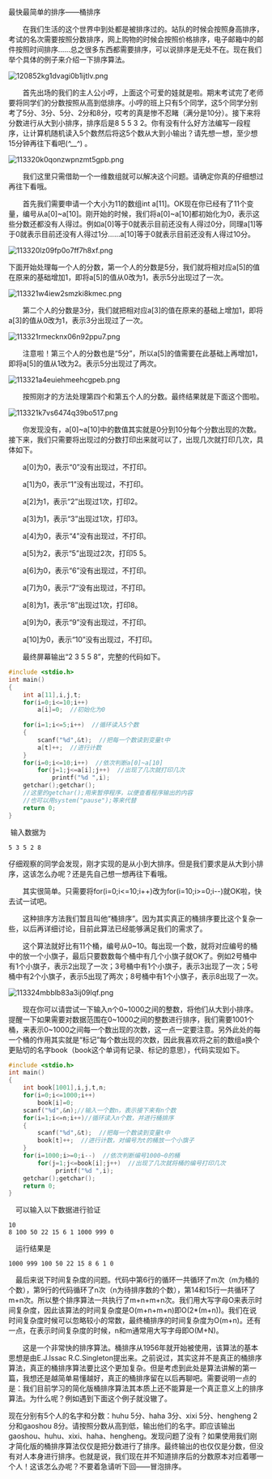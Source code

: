 最快最简单的排序——桶排序

　　在我们生活的这个世界中到处都是被排序过的。站队的时候会按照身高排序，考试的名次需要按照分数排序，网上购物的时候会按照价格排序，电子邮箱中的邮件按照时间排序……总之很多东西都需要排序，可以说排序是无处不在。现在我们举个具体的例子来介绍一下排序算法。

![120852kg1dvagi0b1ijtlv.png](http://bbs.ahalei.com/data/attachment/forum/201402/23/120852kg1dvagi0b1ijtlv.png)

　　首先出场的我们的主人公小哼，上面这个可爱的娃就是啦。期末考试完了老师要将同学们的分数按照从高到低排序。小哼的班上只有5个同学，这5个同学分别考了5分、3分、5分、2分和8分，哎考的真是惨不忍睹（满分是10分）。接下来将分数进行从大到小排序，排序后是8 5 5 3 2。你有没有什么好方法编写一段程序，让计算机随机读入5个数然后将这5个数从大到小输出？请先想一想，至少想15分钟再往下看吧(*^__^*) 。

![113320k0qonzwpnzmt5gpb.png](http://bbs.ahalei.com/data/attachment/forum/201402/23/113320k0qonzwpnzmt5gpb.png)

　　我们这里只需借助一个一维数组就可以解决这个问题。请确定你真的仔细想过再往下看哦。

　　首先我们需要申请一个大小为11的数组int a[11]。OK现在你已经有了11个变量，编号从a[0]~a[10]。刚开始的时候，我们将a[0]~a[10]都初始化为0，表示这些分数还都没有人得过。例如a[0]等于0就表示目前还没有人得过0分，同理a[1]等于0就表示目前还没有人得过1分……a[10]等于0就表示目前还没有人得过10分。

![113320lz09fp0o7ff7h8xf.png](http://bbs.ahalei.com/data/attachment/forum/201402/23/113320lz09fp0o7ff7h8xf.png)

下面开始处理每一个人的分数，第一个人的分数是5分，我们就将相对应a[5]的值在原来的基础增加1，即将a[5]的值从0改为1，表示5分出现过了一次。

![113321w4iew2smzki8kmec.png](http://bbs.ahalei.com/data/attachment/forum/201402/23/113321w4iew2smzki8kmec.png)

　　第二个人的分数是3分，我们就把相对应a[3]的值在原来的基础上增加1，即将a[3]的值从0改为1，表示3分出现过了一次。

![113321rmecknx06n92ppu7.png](http://bbs.ahalei.com/data/attachment/forum/201402/23/113321rmecknx06n92ppu7.png)

　　注意啦！第三个人的分数也是“5分”，所以a[5]的值需要在此基础上再增加1，即将a[5]的值从1改为2。表示5分出现过了两次。

![113321a4euiehmeehcgpeb.png](http://bbs.ahalei.com/data/attachment/forum/201402/23/113321a4euiehmeehcgpeb.png)

　　按照刚才的方法处理第四个和第五个人的分数。最终结果就是下面这个图啦。

![113321k7vs6474q39bo517.png](http://bbs.ahalei.com/data/attachment/forum/201402/23/113321k7vs6474q39bo517.png)

　　你发现没有，a[0]~a[10]中的数值其实就是0分到10分每个分数出现的次数。接下来，我们只需要将出现过的分数打印出来就可以了，出现几次就打印几次，具体如下。

　　a[0]为0，表示“0”没有出现过，不打印。

　　a[1]为0，表示“1”没有出现过，不打印。

　　a[2]为1，表示“2”出现过1次，打印2。

　　a[3]为1，表示“3”出现过1次，打印3。

　　a[4]为0，表示“4”没有出现过，不打印。

　　a[5]为2，表示“5”出现过2次，打印5 5。

　　a[6]为0，表示“6”没有出现过，不打印。

　　a[7]为0，表示“7”没有出现过，不打印。

　　a[8]为1，表示“8”出现过1次，打印8。

　　a[9]为0，表示“9”没有出现过，不打印。

　　a[10]为0，表示“10”没有出现过，不打印。

　　最终屏幕输出“2 3 5 5 8”，完整的代码如下。

```c
#include <stdio.h>
int main()
{
    int a[11],i,j,t;
    for(i=0;i<=10;i++)
        a[i]=0;  //初始化为0
                 
    for(i=1;i<=5;i++)  //循环读入5个数
    {
        scanf("%d",&t);  //把每一个数读到变量t中
        a[t]++;  //进行计数
    }
    for(i=0;i<=10;i++)  //依次判断a[0]~a[10]
        for(j=1;j<=a[i];j++)  //出现了几次就打印几次
            printf("%d ",i);
    getchar();getchar();
    //这里的getchar();用来暂停程序，以便查看程序输出的内容
    //也可以用system("pause");等来代替
    return 0;
}
```

​     输入数据为

```
5 3 5 2 8 
```

  仔细观察的同学会发现，刚才实现的是从小到大排序。但是我们要求是从大到小排序，这该怎么办呢？还是先自己想一想再往下看哦。

　　其实很简单。只需要将for(i=0;i<=10;i++)改为for(i=10;i>=0;i--)就OK啦，快去试一试吧。

　　这种排序方法我们暂且叫他“桶排序”。因为其实真正的桶排序要比这个复杂一些，以后再详细讨论，目前此算法已经能够满足我们的需求了。

　　这个算法就好比有11个桶，编号从0~10。每出现一个数，就将对应编号的桶中的放一个小旗子，最后只要数数每个桶中有几个小旗子就OK了。例如2号桶中有1个小旗子，表示2出现了一次；3号桶中有1个小旗子，表示3出现了一次；5号桶中有2个小旗子，表示5出现了两次；8号桶中有1个小旗子，表示8出现了一次。

![113324mbblb83a3ij09lqf.png](http://bbs.ahalei.com/data/attachment/forum/201402/23/113324mbblb83a3ij09lqf.png)

　　现在你可以请尝试一下输入n个0~1000之间的整数，将他们从大到小排序。提醒一下如果需要对数据范围在0~1000之间的整数进行排序，我们需要1001个桶，来表示0~1000之间每一个数出现的次数，这一点一定要注意。另外此处的每一个桶的作用其实就是“标记”每个数出现的次数，因此我喜欢将之前的数组a换个更贴切的名字book（book这个单词有记录、标记的意思），代码实现如下。

```c
#include <stdio.h>
int main()
{
    int book[1001],i,j,t,n;
    for(i=0;i<=1000;i++)
        book[i]=0;
    scanf("%d",&n);//输入一个数n，表示接下来有n个数
    for(i=1;i<=n;i++)//循环读入n个数，并进行桶排序
    {
        scanf("%d",&t);  //把每一个数读到变量t中
        book[t]++;  //进行计数，对编号为t的桶放一个小旗子
    }
    for(i=1000;i>=0;i--)  //依次判断编号1000~0的桶
        for(j=1;j<=book[i];j++)  //出现了几次就将桶的编号打印几次
             printf("%d ",i);
    getchar();getchar();
    return 0;
}
```

　可以输入以下数据进行验证

```
10
8 100 50 22 15 6 1 1000 999 0
```

　运行结果是

```
1000 999 100 50 22 15 8 6 1 0
```

　最后来说下时间复杂度的问题。代码中第6行的循环一共循环了m次（m为桶的个数），第9行的代码循环了n次（n为待排序数的个数），第14和15行一共循环了m+n次。所以整个排序算法一共执行了m+n+m+n次。我们用大写字母O来表示时间复杂度，因此该算法的时间复杂度是O(m+n+m+n)即O(2*(m+n))。我们在说时间复杂度时候可以忽略较小的常数，最终桶排序的时间复杂度为O(m+n)。还有一点，在表示时间复杂度的时候，n和m通常用大写字母即O(M+N)。

　　这是一个非常快的排序算法。桶排序从1956年就开始被使用，该算法的基本思想是由E.J.Issac  R.C.Singleton提出来。之前说过，其实这并不是真正的桶排序算法，真正的桶排序算法要比这个更加复杂。但是考虑到此处是算法讲解的第一篇，我想还是越简单易懂越好，真正的桶排序留在以后再聊吧。需要说明一点的是：我们目前学习的简化版桶排序算法其本质上还不能算是一个真正意义上的排序算法。为什么呢？例如遇到下面这个例子就没辙了。

   现在分别有5个人的名字和分数：huhu 5分、haha 3分、xixi 5分、hengheng 2分和gaoshou 8分。请按照分数从高到低，输出他们的名字。即应该输出gaoshou、huhu、xixi、haha、hengheng。发现问题了没有？如果使用我们刚才简化版的桶排序算法仅仅是把分数进行了排序。最终输出的也仅仅是分数，但没有对人本身进行排序。也就是说，我们现在并不知道排序后的分数原本对应着哪一个人！这该怎么办呢？不要着急请听下回——冒泡排序。